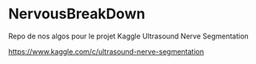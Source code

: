 # NervousBreakDown

Repo de nos algos pour le projet Kaggle Ultrasound Nerve Segmentation

https://www.kaggle.com/c/ultrasound-nerve-segmentation


